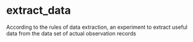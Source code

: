 # extract_data
  According to the rules of data extraction, an experiment to extract useful data from the data set of actual observation records
